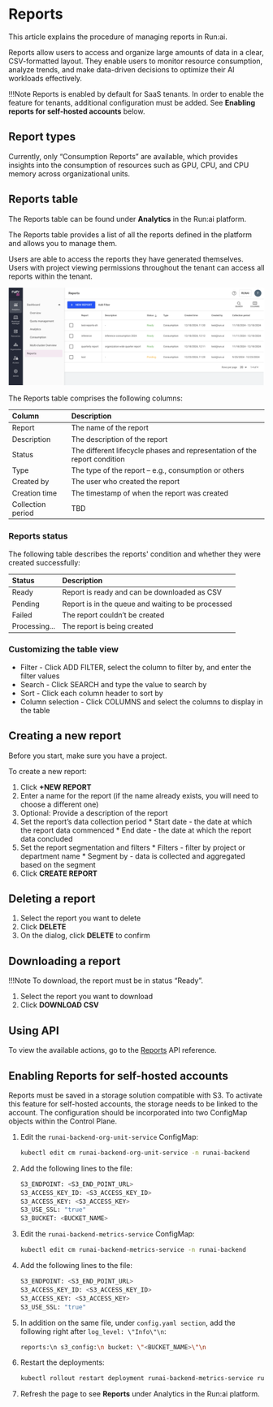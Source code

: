 
# Reports

This article explains the procedure of managing reports in Run:ai.

Reports allow users to access and organize large amounts of data in a clear, CSV-formatted layout. They enable users to monitor resource consumption, analyze trends, and make data-driven decisions to optimize their AI workloads effectively.

!!!Note
     Reports is enabled by default for SaaS tenants. In order to enable the feature for  tenants, additional configuration must be added. See **Enabling reports for self-hosted accounts** below.



## Report types

Currently, only “Consumption Reports” are available, which provides insights into the consumption of resources such as GPU, CPU, and CPU memory across organizational units.

## Reports table

The Reports table can be found under **Analytics** in the Run:ai platform.

The Reports table provides a list of all the reports defined in the platform and allows you to manage them.

Users are able to access the reports they have generated themselves. Users with project viewing permissions throughout the tenant can access all reports within the tenant.

![](img/reports-table.png)


The Reports table comprises the following columns:

| Column | Description |
| :---- | :---- |
| Report | The name of the report |
| Description | The description of the report|
| Status | The different lifecycle phases and representation of the report condition |
| Type | The type of the report – e.g., consumption or others |
| Created by | The user who created the report |
| Creation time | The timestamp of when the report was created |
| Collection period| TBD |

### Reports status

The following table describes the reports' condition and whether they were created successfully:

| Status | Description | 
| :---- | :---- | 
| Ready | Report is ready and can be downloaded as CSV |
| Pending | Report is in the queue and waiting to be processed |  
| Failed | The report couldn’t be created | 
| Processing... | The report is being created | 

### Customizing the table view

* Filter - Click ADD FILTER, select the column to filter by, and enter the filter values
* Search - Click SEARCH and type the value to search by
* Sort - Click each column header to sort by
* Column selection - Click COLUMNS and select the columns to display in the table

## Creating a new report

Before you start, make sure you have a project.

To create a new report:

1. Click **+NEW REPORT**
2. Enter a name for the report (if the name already exists, you will need to choose a different one)
3. Optional: Provide a description of the report
4. Set the report’s data collection period 
       * Start date - the date at which the report data commenced
       * End date - the date at which the report data concluded
5. Set the report segmentation and filters
       * Filters - filter by project or department name
       * Segment by - data is collected and aggregated based on the segment
6. Click **CREATE REPORT**

## Deleting a report

1. Select the report you want to delete
2. Click **DELETE**
3. On the dialog, click **DELETE** to confirm

## Downloading a report

!!!Note
     To download, the report must be in status “Ready”.

1. Select the report you want to download
2. Click **DOWNLOAD CSV**

## Using API

To view the available actions, go to the [Reports](https://api-docs.run.ai/latest/tag/Reports/) API reference.

## Enabling Reports for self-hosted accounts

Reports must be saved in a storage solution compatible with S3. To activate this feature for self-hosted accounts, the storage needs to be linked to the account. The configuration should be incorporated into two ConfigMap objects within the Control Plane.

1. Edit the `runai-backend-org-unit-service` ConfigMap:
   ``` bash
   kubectl edit cm runai-backend-org-unit-service -n runai-backend
   ```

2. Add the following lines to the file:
   ``` bash
   S3_ENDPOINT: <S3_END_POINT_URL>
   S3_ACCESS_KEY_ID: <S3_ACCESS_KEY_ID>
   S3_ACCESS_KEY: <S3_ACCESS_KEY>
   S3_USE_SSL: "true"
   S3_BUCKET: <BUCKET_NAME>
   ```

3. Edit the `runai-backend-metrics-service` ConfigMap:
   ``` bash
   kubectl edit cm runai-backend-metrics-service -n runai-backend
   ```


4. Add the following lines to the file:
   ``` bash
   S3_ENDPOINT: <S3_END_POINT_URL>
   S3_ACCESS_KEY_ID: <S3_ACCESS_KEY_ID>
   S3_ACCESS_KEY: <S3_ACCESS_KEY>
   S3_USE_SSL: "true"
   ```

5. In addition on the same file, under `config.yaml section`, add the following right after `log_level: \"Info\"\n`:
   ``` bash
   reports:\n s3_config:\n bucket: \"<BUCKET_NAME>\"\n
   ```

6. Restart the deployments:
   ``` bash
   kubectl rollout restart deployment runai-backend-metrics-service runai-backend-org-unit-service -n runai-backend
   ```

7. Refresh the page to see **Reports** under Analytics in the Run:ai platform.